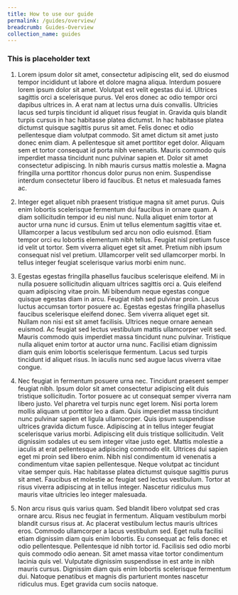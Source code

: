 ```yaml
---
title: How to use our guide
permalink: /guides/overview/
breadcrumb: Guides-Overview
collection_name: guides
---
```


### **This is placeholder text**

1. Lorem ipsum dolor sit amet, consectetur adipiscing elit, sed do eiusmod tempor incididunt ut labore et dolore magna aliqua. Interdum posuere lorem ipsum dolor sit amet. Volutpat est velit egestas dui id. Ultrices sagittis orci a scelerisque purus. Vel eros donec ac odio tempor orci dapibus ultrices in. A erat nam at lectus urna duis convallis. Ultricies lacus sed turpis tincidunt id aliquet risus feugiat in. Gravida quis blandit turpis cursus in hac habitasse platea dictumst. In hac habitasse platea dictumst quisque sagittis purus sit amet. Felis donec et odio pellentesque diam volutpat commodo. Sit amet dictum sit amet justo donec enim diam. A pellentesque sit amet porttitor eget dolor. Aliquam sem et tortor consequat id porta nibh venenatis. Mauris commodo quis imperdiet massa tincidunt nunc pulvinar sapien et. Dolor sit amet consectetur adipiscing. In nibh mauris cursus mattis molestie a. Magna fringilla urna porttitor rhoncus dolor purus non enim. Suspendisse interdum consectetur libero id faucibus. Et netus et malesuada fames ac.

2. Integer eget aliquet nibh praesent tristique magna sit amet purus. Quis enim lobortis scelerisque fermentum dui faucibus in ornare quam. A diam sollicitudin tempor id eu nisl nunc. Nulla aliquet enim tortor at auctor urna nunc id cursus. Enim ut tellus elementum sagittis vitae et. Ullamcorper a lacus vestibulum sed arcu non odio euismod. Etiam tempor orci eu lobortis elementum nibh tellus. Feugiat nisl pretium fusce id velit ut tortor. Sem viverra aliquet eget sit amet. Pretium nibh ipsum consequat nisl vel pretium. Ullamcorper velit sed ullamcorper morbi. In tellus integer feugiat scelerisque varius morbi enim nunc.

3. Egestas egestas fringilla phasellus faucibus scelerisque eleifend. Mi in nulla posuere sollicitudin aliquam ultrices sagittis orci a. Quis eleifend quam adipiscing vitae proin. Mi bibendum neque egestas congue quisque egestas diam in arcu. Feugiat nibh sed pulvinar proin. Lacus luctus accumsan tortor posuere ac. Egestas egestas fringilla phasellus faucibus scelerisque eleifend donec. Sem viverra aliquet eget sit. Nullam non nisi est sit amet facilisis. Ultrices neque ornare aenean euismod. Ac feugiat sed lectus vestibulum mattis ullamcorper velit sed. Mauris commodo quis imperdiet massa tincidunt nunc pulvinar. Tristique nulla aliquet enim tortor at auctor urna nunc. Facilisi etiam dignissim diam quis enim lobortis scelerisque fermentum. Lacus sed turpis tincidunt id aliquet risus. In iaculis nunc sed augue lacus viverra vitae congue.

4. Nec feugiat in fermentum posuere urna nec. Tincidunt praesent semper feugiat nibh. Ipsum dolor sit amet consectetur adipiscing elit duis tristique sollicitudin. Tortor posuere ac ut consequat semper viverra nam libero justo. Vel pharetra vel turpis nunc eget lorem. Nisi porta lorem mollis aliquam ut porttitor leo a diam. Quis imperdiet massa tincidunt nunc pulvinar sapien et ligula ullamcorper. Quis ipsum suspendisse ultrices gravida dictum fusce. Adipiscing at in tellus integer feugiat scelerisque varius morbi. Adipiscing elit duis tristique sollicitudin. Velit dignissim sodales ut eu sem integer vitae justo eget. Mattis molestie a iaculis at erat pellentesque adipiscing commodo elit. Ultrices dui sapien eget mi proin sed libero enim. Nibh nisl condimentum id venenatis a condimentum vitae sapien pellentesque. Neque volutpat ac tincidunt vitae semper quis. Hac habitasse platea dictumst quisque sagittis purus sit amet. Faucibus et molestie ac feugiat sed lectus vestibulum. Tortor at risus viverra adipiscing at in tellus integer. Nascetur ridiculus mus mauris vitae ultricies leo integer malesuada.

5. Non arcu risus quis varius quam. Sed blandit libero volutpat sed cras ornare arcu. Risus nec feugiat in fermentum. Aliquam vestibulum morbi blandit cursus risus at. Ac placerat vestibulum lectus mauris ultrices eros. Commodo ullamcorper a lacus vestibulum sed. Eget nulla facilisi etiam dignissim diam quis enim lobortis. Eu consequat ac felis donec et odio pellentesque. Pellentesque id nibh tortor id. Facilisis sed odio morbi quis commodo odio aenean. Sit amet massa vitae tortor condimentum lacinia quis vel. Vulputate dignissim suspendisse in est ante in nibh mauris cursus. Dignissim diam quis enim lobortis scelerisque fermentum dui. Natoque penatibus et magnis dis parturient montes nascetur ridiculus mus. Eget gravida cum sociis natoque.
